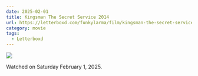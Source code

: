 ```yaml
---
date: 2025-02-01
title: Kingsman The Secret Service 2014
url: https://letterboxd.com/funkylarma/film/kingsman-the-secret-service/
category: movie
tags:
  - Letterboxd
---
```


![](https://a.ltrbxd.com/resized/film-poster/1/4/8/2/0/0/148200-kingsman-the-secret-service-0-600-0-900-crop.jpg?v=cd49b739cf)

Watched on Saturday February 1, 2025.
